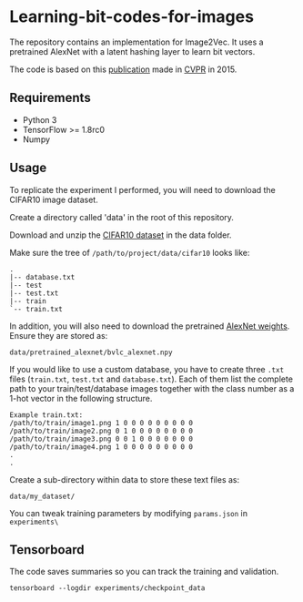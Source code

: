 # Learning-bit-codes-for-images

The repository contains an implementation for Image2Vec.
It uses a pretrained AlexNet with a latent hashing layer to learn bit vectors.

The code is based on this [publication](http://www.iis.sinica.edu.tw/~kevinlin311.tw/cvprw15.pdf) made in [CVPR](http://cvpr2019.thecvf.com/) in 2015.

## Requirements

- Python 3
- TensorFlow >= 1.8rc0
- Numpy

## Usage

To replicate the experiment I performed, you will need to download the CIFAR10 image dataset.

Create a directory called 'data' in the root of this repository.

Download and unzip the [CIFAR10 dataset](https://github.com/thulab/DeepHash/releases/download/v0.1/cifar10.zip) in the data folder.

Make sure the tree of ```/path/to/project/data/cifar10``` looks like:
```
.
|-- database.txt
|-- test
|-- test.txt
|-- train
`-- train.txt
```
In addition, you will also need to download the pretrained [AlexNet weights](http://www.cs.toronto.edu/~guerzhoy/tf_alexnet/bvlc_alexnet.npy). Ensure they are stored as:
```
data/pretrained_alexnet/bvlc_alexnet.npy
```

If you would like to use a custom database, you have to create three `.txt` files (`train.txt`, `test.txt` and `database.txt`). Each of them list the complete path to your train/test/database images together with the class number as a 1-hot vector in the following structure.

```
Example train.txt:
/path/to/train/image1.png 1 0 0 0 0 0 0 0 0 0
/path/to/train/image2.png 0 1 0 0 0 0 0 0 0 0
/path/to/train/image3.png 0 0 1 0 0 0 0 0 0 0
/path/to/train/image4.png 1 0 0 0 0 0 0 0 0 0
.
.
```
Create a sub-directory within data to store these text files as:
```
data/my_dataset/

```
You can tweak training parameters by modifying ```params.json``` in ```experiments\```

## Tensorboard
The code saves summaries so you can track the training and validation.
```
tensorboard --logdir experiments/checkpoint_data
```
